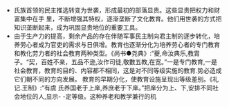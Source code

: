 - 氏族首领的民主推选转变为世袭，形成最初的部落显贵。这些显贵把权力和财富集中在手
  里，不断增强其特权，逐渐垄断了文化教育。他们用世袭的方式把知识垄断起来，成为巩固显贵地位的重要工具。
- 由于生产力的提高，剩余产品的存在伴随军事民主制向君主制的逐步转化，培养劳心者成为官吏的需求与日俱增。教育也逐渐分化为培养劳心者的专门教育和教化劳力者的社会教育两种类型。《尚书●尧典》:“夔,命汝典乐,教胄子。“契，百姓不亲，五品不逊,汝作司徒,敬數五教,在宽。”一是专门教育,一是社会教育，教育的目的、内容都不相同，这是对不同等级实施的教育.势必造成它们朝不同的方向发展。
  教育的早期分化，使教育设施呈现出等级差别。《礼记.王制》:“有虞 氏养国老于上庠,养庶老于下庠。”把庠分为上、下,安排不同社会地位的人,显示- -定等级。这种养老和教学兼行的机